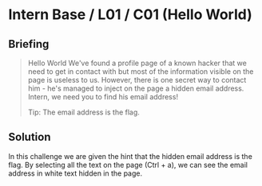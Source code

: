 # Intern Base / L01 / C01 (Hello World)

## Briefing

> Hello World
> We've found a profile page of a known hacker that we need to get in contact with but most of the information visible on the page is useless to us. However, there is one secret way to contact him - he's managed to inject on the page a hidden email address. Intern, we need you to find his email address!
> 
> Tip: The email address is the flag.


## Solution

In this challenge we are given the hint that the hidden email address is the flag. By selecting all the text on the page (Ctrl + a), we can see the email address in white text hidden in the page.
